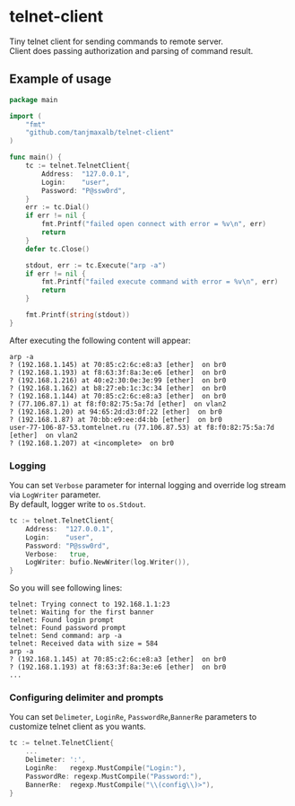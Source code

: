 # telnet-client
Tiny telnet client for sending commands to remote server.  
Client does passing authorization and parsing of command result. 

## Example of usage
```Go
package main

import (
	"fmt"
	"github.com/tanjmaxalb/telnet-client"
)

func main() {
	tc := telnet.TelnetClient{
		Address:  "127.0.0.1",
		Login:    "user",
		Password: "P@ssw0rd",
	}
	err := tc.Dial()
	if err != nil {
		fmt.Printf("failed open connect with error = %v\n", err)
		return
	}
	defer tc.Close()

	stdout, err := tc.Execute("arp -a")
	if err != nil {
		fmt.Printf("failed execute command with error = %v\n", err)
		return
	}

	fmt.Printf(string(stdout))
}
```

After executing the following content will appear:

```
arp -a 
? (192.168.1.145) at 70:85:c2:6c:e8:a3 [ether]  on br0
? (192.168.1.193) at f8:63:3f:8a:3e:e6 [ether]  on br0
? (192.168.1.216) at 40:e2:30:0e:3e:99 [ether]  on br0
? (192.168.1.162) at b8:27:eb:1c:3c:34 [ether]  on br0
? (192.168.1.144) at 70:85:c2:6c:e8:a3 [ether]  on br0
? (77.106.87.1) at f8:f0:82:75:5a:7d [ether]  on vlan2
? (192.168.1.20) at 94:65:2d:d3:0f:22 [ether]  on br0
? (192.168.1.87) at 70:bb:e9:ee:d4:bb [ether]  on br0
user-77-106-87-53.tomtelnet.ru (77.106.87.53) at f8:f0:82:75:5a:7d [ether]  on vlan2
? (192.168.1.207) at <incomplete>  on br0
```

### Logging

You can set `Verbose` parameter for internal logging and override log stream via `LogWriter` parameter.  
By default, logger write to `os.Stdout`.  

```Go
tc := telnet.TelnetClient{
    Address:  "127.0.0.1",
    Login:    "user",
    Password: "P@ssw0rd",
    Verbose:   true,
	LogWriter: bufio.NewWriter(log.Writer()),
}
```

So you will see following lines:
```
telnet: Trying connect to 192.168.1.1:23
telnet: Waiting for the first banner
telnet: Found login prompt
telnet: Found password prompt
telnet: Send command: arp -a 
telnet: Received data with size = 584
arp -a 
? (192.168.1.145) at 70:85:c2:6c:e8:a3 [ether]  on br0
? (192.168.1.193) at f8:63:3f:8a:3e:e6 [ether]  on br0
...
```

### Configuring delimiter and prompts

You can set `Delimeter`, `LoginRe`, `PasswordRe`,`BannerRe` parameters to customize telnet client as you wants.

```Go
tc := telnet.TelnetClient{
    ...
    Delimeter: ':', 
    LoginRe:   regexp.MustCompile("Login:"),
    PasswordRe: regexp.MustCompile("Password:"),
    BannerRe:  regexp.MustCompile("\\(config\\)>"),
}
```